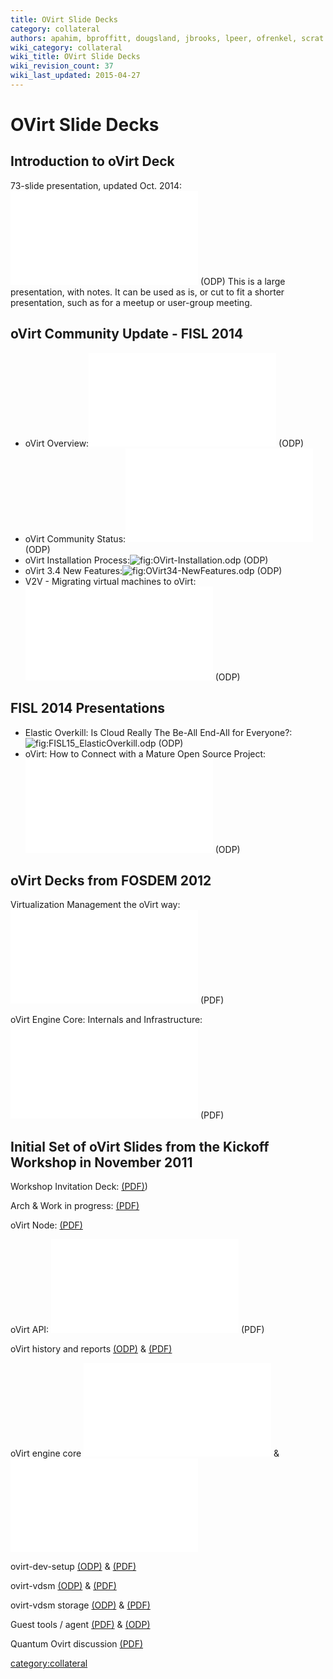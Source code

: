 ```yaml
---
title: OVirt Slide Decks
category: collateral
authors: apahim, bproffitt, dougsland, jbrooks, lpeer, ofrenkel, scrat
wiki_category: collateral
wiki_title: OVirt Slide Decks
wiki_revision_count: 37
wiki_last_updated: 2015-04-27
---
```


# OVirt Slide Decks

## Introduction to oVirt Deck

73-slide presentation, updated Oct. 2014: ![](Introduction_to_oVirt.odp "fig:Introduction_to_oVirt.odp") (ODP) This is a large presentation, with notes. It can be used as is, or cut to fit a shorter presentation, such as for a meetup or user-group meeting.

## oVirt Community Update - FISL 2014

*   oVirt Overview:![](OVirt-Overview.odp "fig:OVirt-Overview.odp") (ODP)
*   oVirt Community Status:![](Ovirt_Community_Update-2014-FISL.odp "fig:Ovirt_Community_Update-2014-FISL.odp") (ODP)
*   oVirt Installation Process:![](OVirt-Installation.odp‎ "fig:OVirt-Installation.odp‎") (ODP)
*   oVirt 3.4 New Features:![](OVirt34-NewFeatures.odp‎ "fig:OVirt34-NewFeatures.odp‎") (ODP)
*   V2V - Migrating virtual machines to oVirt:![](Virt-v2v.odp "fig:Virt-v2v.odp") (ODP)

## FISL 2014 Presentations

*   Elastic Overkill: Is Cloud Really The Be-All End-All for Everyone?:![](FISL15_ElasticOverkill.odp‎ "fig:FISL15_ElasticOverkill.odp‎") (ODP)
*   oVirt: How to Connect with a Mature Open Source Project:![](FISL15_MatureCommunity.odp "fig:FISL15_MatureCommunity.odp") (ODP)

## oVirt Decks from FOSDEM 2012

Virtualization Management the oVirt way: ![](Fosdem2012-ovirt-clean.pdf "fig:Fosdem2012-ovirt-clean.pdf") (PDF)

oVirt Engine Core: Internals and Infrastructure: ![](Ovirt-engine-core_fosdem_2012.pdf "fig:Ovirt-engine-core_fosdem_2012.pdf") (PDF)

## Initial Set of oVirt Slides from the Kickoff Workshop in November 2011

Workshop Invitation Deck: [(PDF)](http://www.ovirt.org/wp-content/uploads/2011/09/Ovirt-WorkShop-Invitation.pdf))

Arch & Work in progress: [(PDF)](http://www.ovirt.org/w/images/b/be/Ovirt-arch-iheim.pdf)

oVirt Node: [(PDF)](http://www.ovirt.org/wp-content/uploads/2011/11/ovirt-node.pdf)

oVirt API: ![](OVirt-API-CLI-SDK-20111102.pdf  "fig:OVirt-API-CLI-SDK-20111102.pdf ") (PDF)

oVirt history and reports [(ODP)](http://www.ovirt.org/wp-content/uploads/2011/11/oVirt_history_and_reports.odp) & [(PDF)](http://www.ovirt.org/wp-content/uploads/2011/11/oVirt_history_and_reports.pdf)

oVirt engine core ![](Ovirt-engine-core-20111102.odp "fig:Ovirt-engine-core-20111102.odp") & ![](Ovirt-engine-core-20111102.pdf "fig:Ovirt-engine-core-20111102.pdf")

ovirt-dev-setup [(ODP)](http://www.ovirt.org/wp-content/uploads/2011/11/ovirt-dev-setup.odp) & [(PDF)](http://www.ovirt.org/wp-content/uploads/2011/11/ovirt-dev-setup.pdf)

ovirt-vdsm [(ODP)](http://www.ovirt.org/wp-content/uploads/2011/11/ovirt-vdsm.odp) & [(PDF)](http://www.ovirt.org/wp-content/uploads/2011/11/ovirt-vdsm.pdf)

ovirt-vdsm storage [(ODP)](http://www.ovirt.org/wp-content/uploads/2011/11/ovirt-vdsm-storage.odp) & [(PDF)](http://www.ovirt.org/wp-content/uploads/2011/11/ovirt-vdsm-storage.pdf)

Guest tools / agent [(PDF)](http://www.ovirt.org/w/images/2/20/Ovirt-guest-agent.pdf) & [(ODP)](http://www.ovirt.org/w/images/c/c9/Ovirt-guest-agent.odp)

Quantum Ovirt discussion [(PDF)](http://www.ovirt.org/wp-content/uploads/2011/11/Quantum_Ovirt_discussion.pdf)

<category:collateral>
